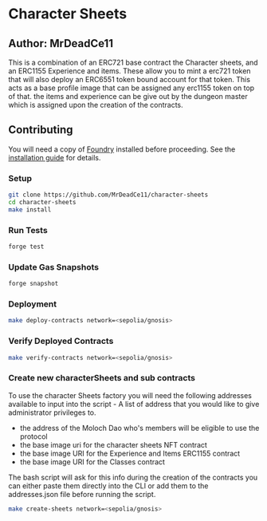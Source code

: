 # Character Sheets

## Author: MrDeadCe11

This is a combination of an ERC721 base contract the Character sheets, and an ERC1155 Experience and items. These allow you to mint a erc721 token that will also deploy an ERC6551 token bound account for that token. This acts as a base profile image that can be assigned any erc1155 token on top of that. the items and experience can be give out by the dungeon master which is assigned upon the creation of the contracts.

## Contributing

You will need a copy of [Foundry](https://github.com/foundry-rs/foundry) installed before proceeding. See the [installation guide](https://github.com/foundry-rs/foundry#installation) for details.

### Setup

```sh
git clone https://github.com/MrDeadCe11/character-sheets
cd character-sheets
make install
```

### Run Tests

```sh
forge test
```

### Update Gas Snapshots

```sh
forge snapshot
```

### Deployment

```sh
make deploy-contracts network=<sepolia/gnosis>
```

### Verify Deployed Contracts

```sh
make verify-contracts network=<sepolia/gnosis>
```

### Create new characterSheets and sub contracts

To use the character Sheets factory you will need the following addresses available to input into the script - A list of address that you would like to give administrator privileges to.

- the address of the Moloch Dao who's members will be eligible to use the protocol
- the base image uri for the character sheets NFT contract
- the base image URI for the Experience and Items ERC1155 contract
- the base image URI for the Classes contract

The bash script will ask for this info during the creation of the contracts you can either paste them directly into the CLI or add them to the addresses.json file before running the script.

```sh
make create-sheets network=<sepolia/gnosis>
```
